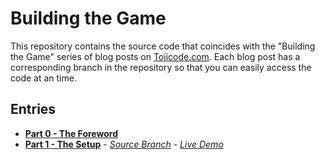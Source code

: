 Building the Game
=======================

This repository contains the source code that coincides with the "Building the Game" series
of blog posts on [Tojicode.com](http://tojicode.com). Each blog post has a corresponding branch in the repository
so that you can easily access the code at an time.

Entries
-------------------------

 * **[Part 0 - The Foreword](http://blog.tojicode.com/2011/10/building-game-part-0-foreword.html)**
 * **[Part 1 - The Setup](http://blog.tojicode.com/)** - _[Source Branch](https://github.com/toji/building-the-game/tree/part-1)_ - _[Live Demo](http://media.tojicode.com/btg/part1/)_
 